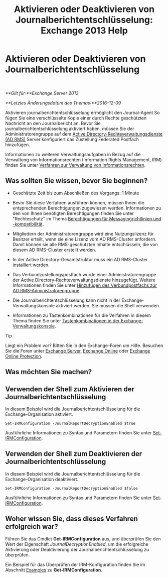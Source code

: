 ﻿---
title: 'Aktivieren oder Deaktivieren von Journalberichtentschlüsselung: Exchange 2013 Help'
TOCTitle: Aktivieren oder Deaktivieren von Journalberichtentschlüsselung
ms:assetid: 1dedbe73-2c1a-4b14-8799-5091aaec7965
ms:mtpsurl: https://technet.microsoft.com/de-de/library/Dd638092(v=EXCHG.150)
ms:contentKeyID: 50475163
ms.date: 05/22/2018
mtps_version: v=EXCHG.150
ms.translationtype: MT
---

# Aktivieren oder Deaktivieren von Journalberichtentschlüsselung

 

_**Gilt für:**Exchange Server 2013_

_**Letztes Änderungsdatum des Themas:**2016-12-09_

Aktivieren journalberichtentschlüsselung ermöglicht den Journal-Agent So fügen Sie eine verschlüsselte Kopie einer durch Rechte geschützten Nachricht an den Journalbericht an. Bevor Sie journalberichtentschlüsselung aktiviert haben, müssen Sie der Administratorengruppe auf dem [Active Directory-Rechteverwaltungsdienste (AD RMS)](https://technet.microsoft.com/en-us/library/hh831364.aspx) Server konfiguriert das Zustellung Federated Postfach hinzufügen.

Informationen zu weiteren Verwaltungsaufgaben in Bezug auf die Verwaltung von Informationsrechten (Information Rights Management, IRM) finden Sie unter [Verfahren zur Verwaltung von Informationsrechten](information-rights-management-procedures-exchange-2013-help.md).

## Was sollten Sie wissen, bevor Sie beginnen?

  - Geschätzte Zeit bis zum Abschließen des Vorgangs: 1 Minute

  - Bevor Sie diese Verfahren ausführen können, müssen Ihnen die entsprechenden Berechtigungen zugewiesen werden. Informationen zu den von Ihnen benötigten Berechtigungen finden Sie unter "Rechteschutz" im Thema [Berechtigungen für Messagingrichtlinien und -kompatibilität](messaging-policy-and-compliance-permissions-exchange-2013-help.md).

  - Mitgliedern der Administratorengruppe wird eine Nutzungslizenz für Besitzer erteilt, wenn sie eine Lizenz vom AD RMS-Cluster anfordern. Damit können sie alle RMS-geschützten Inhalte entschlüsseln, die von diesem AD RMS-Cluster erstellt werden.

  - In der Active Directory-Gesamtstruktur muss ein AD RMS-Cluster installiert werden.

  - Das Verbundzustellungspostfach wurde einer Administratorengruppe der Active Directory-Rechteverwaltungsdienste hinzugefügt. Weitere Informationen finden Sie unter [Hinzufügen des Verbundpostfachs zur AD RMS-Administratorengruppe](add-the-federation-mailbox-to-the-ad-rms-super-users-group-exchange-2013-help.md).

  - Die Journalberichtentschlüsselung kann nicht in der Exchange-Verwaltungskonsole aktiviert werden. Sie müssen die Shell verwenden.

  - Informationen zu Tastenkombinationen für die Verfahren in diesem Thema finden Sie unter [Tastenkombinationen in der Exchange-Verwaltungskonsole](keyboard-shortcuts-in-the-exchange-admin-center-exchange-online-protection-help.md).


> [!TIP]
> Liegt ein Problem vor? Bitten Sie in den Exchange-Foren um Hilfe. Besuchen Sie die Foren unter <A href="https://go.microsoft.com/fwlink/p/?linkid=60612">Exchange Server</A>, <A href="https://go.microsoft.com/fwlink/p/?linkid=267542">Exchange Online</A> oder <A href="https://go.microsoft.com/fwlink/p/?linkid=285351">Exchange Online Protection</A>.



## Was möchten Sie machen?

## Verwenden der Shell zum Aktivieren der Journalberichtentschlüsselung

In diesem Beispiel wird die Journalberichtentschlüsselung für die Exchange-Organisation aktiviert.

    Set-IRMConfiguration -JournalReportDecryptionEnabled $true

Ausführliche Informationen zu Syntax und Parametern finden Sie unter [Set-IRMConfiguration](https://technet.microsoft.com/de-de/library/dd979792\(v=exchg.150\)).

## Verwenden der Shell zum Deaktivieren der Journalberichtentschlüsselung

In diesem Beispiel wird die Journalberichtentschlüsselung für die Exchange-Organisation deaktiviert.

    Set-IRMConfiguration -JournalReportDecryptionEnabled $false

Ausführliche Informationen zu Syntax und Parametern finden Sie unter [Set-IRMConfiguration](https://technet.microsoft.com/de-de/library/dd979792\(v=exchg.150\)).

## Woher wissen Sie, dass dieses Verfahren erfolgreich war?

Führen Sie das Cmdlet **Get-IRMConfiguration** aus, und überprüfen Sie den Wert der Eigenschaft *JournalDecryptionEnabled*, um die erfolgreiche Aktivierung oder Deaktivierung der Journalberichtentschlüsselung zu überprüfen.

Ein Beispiel für das Überprüfen der IRM-Konfiguration finden Sie im Abschnitt [Examples](https://technet.microsoft.com/de-de/e1821219-fe18-4642-a9c2-58eb0aadd61a\(exchg.150\)#examples) zu **Get-IRMConfiguration**.

